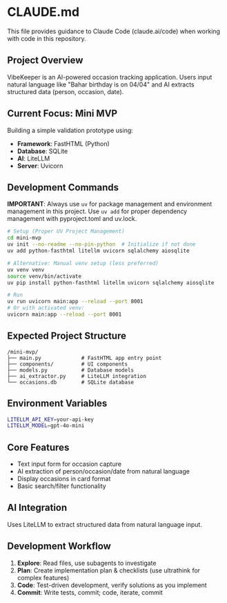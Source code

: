 # CLAUDE.md

This file provides guidance to Claude Code (claude.ai/code) when working with code in this repository.

## Project Overview

VibeKeeper is an AI-powered occasion tracking application. Users input natural language like "Bahar birthday is on 04/04" and AI extracts structured data (person, occasion, date).

## Current Focus: Mini MVP

Building a simple validation prototype using:

- **Framework**: FastHTML (Python)
- **Database**: SQLite 
- **AI**: LiteLLM
- **Server**: Uvicorn

## Development Commands

**IMPORTANT**: Always use `uv` for package management and environment management in this project. Use `uv add` for proper dependency management with pyproject.toml and uv.lock.

```bash
# Setup (Proper UV Project Management)
cd mini-mvp
uv init --no-readme --no-pin-python  # Initialize if not done
uv add python-fasthtml litellm uvicorn sqlalchemy aiosqlite

# Alternative: Manual venv setup (less preferred)
uv venv venv
source venv/bin/activate
uv pip install python-fasthtml litellm uvicorn sqlalchemy aiosqlite

# Run
uv run uvicorn main:app --reload --port 8001
# Or with activated venv:
uvicorn main:app --reload --port 8001
```

## Expected Project Structure

```text
/mini-mvp/
├── main.py             # FastHTML app entry point
├── components/         # UI components
├── models.py           # Database models
├── ai_extractor.py     # LiteLLM integration
└── occasions.db        # SQLite database
```

## Environment Variables

```bash
LITELLM_API_KEY=your-api-key
LITELLM_MODEL=gpt-4o-mini
```

## Core Features

- Text input form for occasion capture
- AI extraction of person/occasion/date from natural language
- Display occasions in card format
- Basic search/filter functionality

## AI Integration

Uses LiteLLM to extract structured data from natural language input.

## Development Workflow

1. **Explore**: Read files, use subagents to investigate
2. **Plan**: Create implementation plan & checklists (use ultrathink for complex features)
3. **Code**: Test-driven development, verify solutions as you implement
4. **Commit**: Write tests, commit; code, iterate, commit